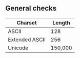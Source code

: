 ## General checks

| Charset        	| Length 	|  
|----------------	|--------	|
| ASCII          	| 128    	| 
| Extended ASCII 	| 256       |
| Unicode        	| 150,000   |